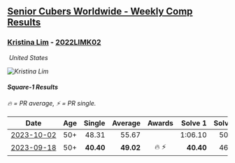 <style>table {white-space: nowrap;}</style>
<link rel="stylesheet" type="text/css" href="/scw-comp/css/flags.css" />

## [Senior Cubers Worldwide - Weekly Comp Results](/scw-comp/results/)
### [Kristina Lim](README.md) - [2022LIMK02](https://www.worldcubeassociation.org/persons/2022LIMK02?event=sq1)

<i class="flag flag-US" />&nbsp;United States

![Kristina Lim](1670987100.jpg)

#### Square-1 Results

<span style="white-space: nowrap;">🔥 = PR average</span>, <span style="white-space: nowrap;">⚡ = PR single</span>.

| Date | Age | Single | Average | Awards | Solve 1 | Solve 2 | Solve 3 | Solve 4 | Solve 5 | Video |
| :--: | :--: | --: | --: | :--: | --: | --: | --: | --: | --: | :-- |
| [2023-10-02](../../results/2023-10-02/sq1.md) | 50+ | 48.31 | 55.67 |  | 1:06.10 | 50.82 | 54.72 | 1:01.46 | 48.31 | [Desktop](https://www.facebook.com/1045330593/videos/348494574320855) / [Mobile](https://m.facebook.com/1045330593/videos/348494574320855) |
| [2023-09-18](../../results/2023-09-18/sq1.md) | 50+ | **40.40** | **49.02** | 🔥 ⚡ | **40.40** | 46.50 | 47.52 | 53.04 | 1:13.02 | [Desktop](https://www.facebook.com/1045330593/videos/280968258117529) / [Mobile](https://m.facebook.com/1045330593/videos/280968258117529) |


<!-- Global site tag (gtag.js) - Google Analytics -->
<script async src="https://www.googletagmanager.com/gtag/js?id=UA-86348435-3"></script>
<script>window.dataLayer = window.dataLayer || []; function gtag() {dataLayer.push(arguments);} gtag('js', new Date()); gtag('config', 'UA-86348435-3');</script>
